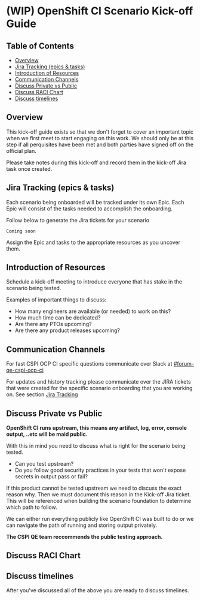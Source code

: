 # (WIP) OpenShift CI Scenario Kick-off Guide<!-- omit from toc -->

## Table of Contents<!-- omit from toc -->
- [Overview](#overview)
- [Jira Tracking (epics \& tasks)](#jira-tracking-epics--tasks)
- [Introduction of Resources](#introduction-of-resources)
- [Communication Channels](#communication-channels)
- [Discuss Private vs Public](#discuss-private-vs-public)
- [Discuss RACI Chart](#discuss-raci-chart)
- [Discuss timelines](#discuss-timelines)

## Overview
This kick-off guide exists so that we don't forget to cover an important topic when we first meet to start engaging on this work. We should only be at this step if all perquisites have been met and both parties have signed off on the official plan.

Please take notes during this kick-off and record them in the kick-off Jira task once created.

## Jira Tracking (epics & tasks)
Each scenario being onboarded will be tracked under its own Epic. Each Epic will consist of the tasks needed to accomplish the onboarding.

Follow below to generate the Jira tickets for your scenario
```
Coming soon
```

Assign the Epic and tasks to the appropriate resources as you uncover them.

## Introduction of Resources
Schedule a kick-off meeting to introduce everyone that has stake in the scenario being tested.

Examples of important things to discuss:
 - How many engineers are available (or needed) to work on this?
 - How much time can be dedicated?
 - Are there any PTOs upcoming?
 - Are there any product releases upcoming?

## Communication Channels
For fast CSPI OCP CI specific questions communicate over Slack at [#forum-qe-cspi-ocp-ci](https://coreos.slack.com/archives/C047Y0DPEJU)

For updates and history tracking please communicate over the JIRA tickets that were created for the specific scenario onboarding that you are working on. See section [Jira Tracking](#jira-tracking-epics--tasks)

## Discuss Private vs Public
**OpenShift CI runs upstream, this means any artifact, log, error, console output, ..etc will be maid public.**

With this in mind you need to discuss what is right for the scenario being tested.
 - Can you test upstream?
 - Do you follow good security practices in your tests that won't expose secrets in output pass or fail?

If this product cannot be tested upstream we need to discuss the exact reason why. Then we must document this reason in the Kick-off Jira ticket. This will be referenced when building the scenario foundation to determine which path to follow.

We can either run everything publicly like OpenShift CI was built to do or we can navigate the path of running and storing output privately.

**The CSPI QE team reccommends the public testing approach.**

## Discuss RACI Chart


## Discuss timelines
After you've discussed all of the above you are ready to discuss timelines.